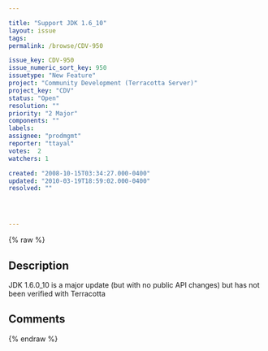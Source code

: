 ```yaml
---

title: "Support JDK 1.6_10"
layout: issue
tags: 
permalink: /browse/CDV-950

issue_key: CDV-950
issue_numeric_sort_key: 950
issuetype: "New Feature"
project: "Community Development (Terracotta Server)"
project_key: "CDV"
status: "Open"
resolution: ""
priority: "2 Major"
components: ""
labels: 
assignee: "prodmgmt"
reporter: "ttayal"
votes:  2
watchers: 1

created: "2008-10-15T03:34:27.000-0400"
updated: "2010-03-19T18:59:02.000-0400"
resolved: ""




---
```


{% raw %}

## Description

<div markdown="1" class="description">

JDK 1.6.0\_10 is a major update (but with no public API changes) but has not been verified with Terracotta



</div>

## Comments



{% endraw %}
